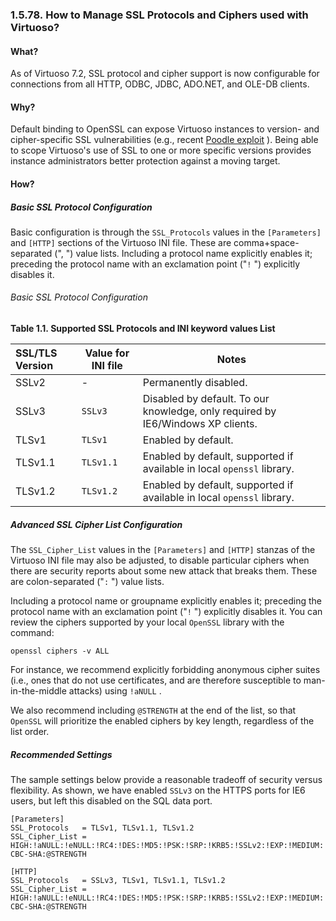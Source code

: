 <div>

<div>

<div>

<div>

### 1.5.78. How to Manage SSL Protocols and Ciphers used with Virtuoso?

</div>

</div>

</div>

<div>

<div>

<div>

<div>

#### What?

</div>

</div>

</div>

As of Virtuoso 7.2, SSL protocol and cipher support is now configurable
for connections from all HTTP, ODBC, JDBC, ADO.NET, and OLE-DB clients.

</div>

<div>

<div>

<div>

<div>

#### Why?

</div>

</div>

</div>

Default binding to OpenSSL can expose Virtuoso instances to version- and
cipher-specific SSL vulnerabilities (e.g., recent <a
href="http://security.stackexchange.com/questions/70719/ssl3-poodle-vulnerability"
class="ulink" target="_top">Poodle exploit</a> ). Being able to scope
Virtuoso's use of SSL to one or more specific versions provides instance
administrators better protection against a moving target.

</div>

<div>

<div>

<div>

<div>

#### How?

</div>

</div>

</div>

<div>

<div>

<div>

<div>

##### Basic SSL Protocol Configuration

</div>

</div>

</div>

Basic configuration is through the `SSL_Protocols` values in the
`[Parameters]` and `[HTTP]` sections of the Virtuoso INI file. These are
comma+space-separated (", ") value lists. Including a protocol name
explicitly enables it; preceding the protocol name with an exclamation
point ("`!` ") explicitly disables it.

<div>

<div>

<div>

<div>

###### Basic SSL Protocol Configuration

</div>

</div>

</div>

<div>

**Table 1.1. Supported SSL Protocols and INI keyword values List**

<div>

| SSL/TLS Version | Value for INI file | Notes                                                                           |
|:----------------|--------------------|---------------------------------------------------------------------------------|
| SSLv2           | \-                 | Permanently disabled.                                                           |
| SSLv3           | `SSLv3`            | Disabled by default. To our knowledge, only required by IE6/Windows XP clients. |
| TLSv1           | `TLSv1`            | Enabled by default.                                                             |
| TLSv1.1         | `TLSv1.1`          | Enabled by default, supported if available in local `openssl` library.          |
| TLSv1.2         | `TLSv1.2`          | Enabled by default, supported if available in local `openssl` library.          |

</div>

</div>

  

</div>

</div>

<div>

<div>

<div>

<div>

##### Advanced SSL Cipher List Configuration

</div>

</div>

</div>

The `SSL_Cipher_List` values in the `[Parameters]` and `[HTTP]` stanzas
of the Virtuoso INI file may also be adjusted, to disable particular
ciphers when there are security reports about some new attack that
breaks them. These are colon-separated ("`:` ") value lists.

Including a protocol name or groupname explicitly enables it; preceding
the protocol name with an exclamation point ("`!` ") explicitly disables
it. You can review the ciphers supported by your local `OpenSSL` library
with the command:

``` programlisting
openssl ciphers -v ALL
```

For instance, we recommend explicitly forbidding anonymous cipher suites
(i.e., ones that do not use certificates, and are therefore susceptible
to man-in-the-middle attacks) using `!aNULL` .

We also recommend including `@STRENGTH` at the end of the list, so that
`OpenSSL` will prioritize the enabled ciphers by key length, regardless
of the list order.

</div>

<div>

<div>

<div>

<div>

##### Recommended Settings

</div>

</div>

</div>

The sample settings below provide a reasonable tradeoff of security
versus flexibility. As shown, we have enabled `SSLv3` on the HTTPS ports
for IE6 users, but left this disabled on the SQL data port.

``` programlisting
[Parameters]
SSL_Protocols   = TLSv1, TLSv1.1, TLSv1.2
SSL_Cipher_List = HIGH:!aNULL:!eNULL:!RC4:!DES:!MD5:!PSK:!SRP:!KRB5:!SSLv2:!EXP:!MEDIUM:!LOW:!DES-CBC-SHA:@STRENGTH

[HTTP]
SSL_Protocols   = SSLv3, TLSv1, TLSv1.1, TLSv1.2
SSL_Cipher_List = HIGH:!aNULL:!eNULL:!RC4:!DES:!MD5:!PSK:!SRP:!KRB5:!SSLv2:!EXP:!MEDIUM:!LOW:!DES-CBC-SHA:@STRENGTH
```

</div>

</div>

</div>
